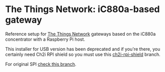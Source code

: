 # The Things Network: iC880a-based gateway

Reference setup for [The Things Network](http://thethingsnetwork.org/) gateways based on the iC880a concentrator with a Raspberry Pi host.

This installer for USB version has been deprecated and if you're there, you certainly need Ch2i RPI shield so you must use this [ch2i-rpi-shield](https://github.com/ch2i/ic880a-gateway/tree/ch2i-rpi-shield) branch.


For original SPI [check this branch](https://github.com/ttn-zh/ic880a-gateway/tree/spi).

